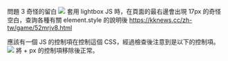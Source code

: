 問題 3
奇怪的留白
![](https://i.imgur.com/zHFCBsX.png)
套用 lightbox JS 時，在頁面的最右邊會出現 17px 的奇怪空白，查詢各種有關 element.style 的說明後
https://kknews.cc/zh-tw/game/52mrjv8.html

應該有一個 JS 的控制項在控制這個 CSS，經過檢查後注意到是以下的控制項。
![](https://i.imgur.com/P6EYDzB.png)
將 + px 的控制項移除後正常。
